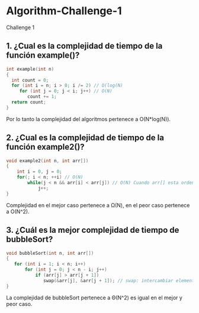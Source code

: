 # Algorithm-Challenge-1

Challenge 1
## 1. ¿Cual es la complejidad de tiempo de la función example()?

```c++
int example(int n)
{
  int count = 0;
  for (int i = n; i > 0; i /= 2) // O(log(N)
     for (int j = 0; j < i; j++) // O(N)
        count += 1;
  return count;
}
```
Por lo tanto la complejidad del algoritmos pertenece a O(N*log(N)).

## 2. ¿Cual es la complejidad de tiempo de la función example2()?

```c++
void example2(int n, int arr[])
{
    int i = 0, j = 0;
    for(; i < n; ++i) // O(N)
        while(j < n && arr[i] < arr[j]) // O(N) Cuando arr[] esta ordenado ascendentemente
            j++;
}
```
Complejidad en el mejor caso pertenece a Ω(N), en el peor caso pertenece a O(N^2).

## 3. ¿Cuál es la mejor complejidad de tiempo de bubbleSort?
```c++
void bubbleSort(int n, int arr[])
{
   for (int i = 1; i < n; i++)        
       for (int j = 0; j < n - i; j++) 
           if (arr[j] > arr[j + 1])
              swap(&arr[j], &arr[j + 1]); // swap: intercambiar elementos usando punteros
}
```
La complejidad de bubbleSort pertenece a Θ(N^2) es igual en el mejor y peor caso.
